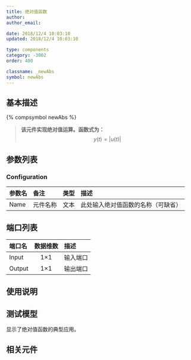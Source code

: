 ```yaml
---
title: 绝对值函数
author: 
author_email:

date: 2018/12/4 10:03:10
updated: 2018/12/4 10:03:10

type: components
category: -3002
order: 400

classname: _newAbs
symbol: newAbs
---
```

## 基本描述
{% compsymbol newAbs %}

> **该元件实现绝对值运算。函数式为：**
> $$y(t) = |u(t)|$$

## 参数列表
### Configuration
| 参数名 | 备注 | 类型 | 描述 |
| :--- | :--- | :--: | :--- |
| Name | 元件名称 | 文本 | 此处输入绝对值函数的名称（可缺省） |


## 端口列表

| 端口名 | 数据维数 | 描述 |
| :--- | :--:  | :--- |
| Input | 1×1 |输入端口|                   
| Output | 1×1 |输出端口 |                   

## 使用说明


## 测试模型
[<test name>](<test link>)显示了绝对值函数的典型应用。

## 相关元件


